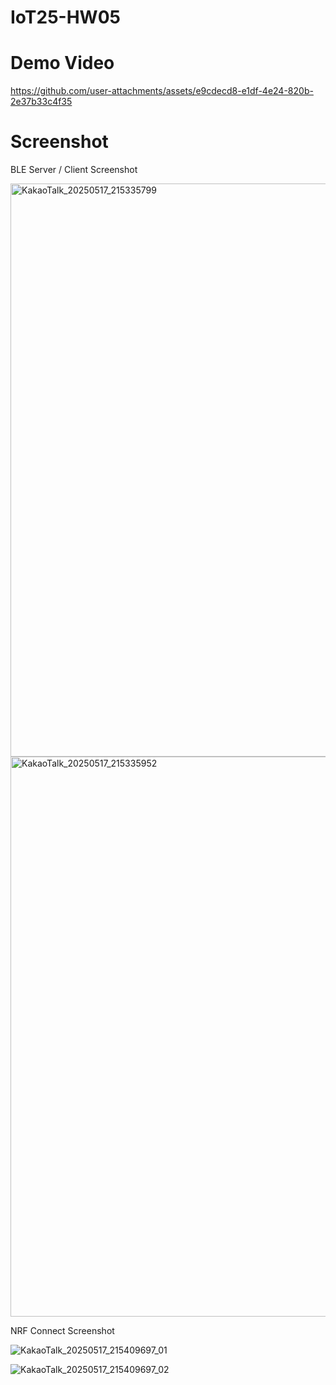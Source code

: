 # IoT25-HW05

# Demo Video
https://github.com/user-attachments/assets/e9cdecd8-e1df-4e24-820b-2e37b33c4f35

# Screenshot

BLE Server / Client Screenshot

<img width="917" alt="KakaoTalk_20250517_215335799" src="https://github.com/user-attachments/assets/c4f35f37-0a77-45ef-96ff-07989ee69f88" />  

<img width="896" alt="KakaoTalk_20250517_215335952" src="https://github.com/user-attachments/assets/c8a81bac-be60-4179-b9bc-a1a590e55144" />  

NRF Connect Screenshot

![KakaoTalk_20250517_215409697_01](https://github.com/user-attachments/assets/e3ebe671-58c2-4d86-8ecb-c7151b9a957b)  

![KakaoTalk_20250517_215409697_02](https://github.com/user-attachments/assets/735c8e2f-b6c0-415d-9739-274014cb43e0)

